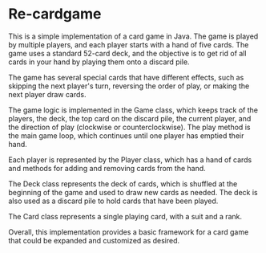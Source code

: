 # Re-cardgame
This is a simple implementation of a card game in Java. The game is played by multiple players, and each player starts with a hand of five cards. The game uses a standard 52-card deck, and the objective is to get rid of all cards in your hand by playing them onto a discard pile.

The game has several special cards that have different effects, such as skipping the next player's turn, reversing the order of play, or making the next player draw cards.

The game logic is implemented in the Game class, which keeps track of the players, the deck, the top card on the discard pile, the current player, and the direction of play (clockwise or counterclockwise). The play method is the main game loop, which continues until one player has emptied their hand.

Each player is represented by the Player class, which has a hand of cards and methods for adding and removing cards from the hand.

The Deck class represents the deck of cards, which is shuffled at the beginning of the game and used to draw new cards as needed. The deck is also used as a discard pile to hold cards that have been played.

The Card class represents a single playing card, with a suit and a rank.

Overall, this implementation provides a basic framework for a card game that could be expanded and customized as desired.
